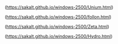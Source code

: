 (https://sakalt.github.io/windows-2500/Unium.html)

(https://sakalt.github.io/windows-2500/follon.html)

(https://sakalt.github.io/windows-2500/Zeta.html)

(https://sakalt.github.io/windows-2500/Hydro.html)
